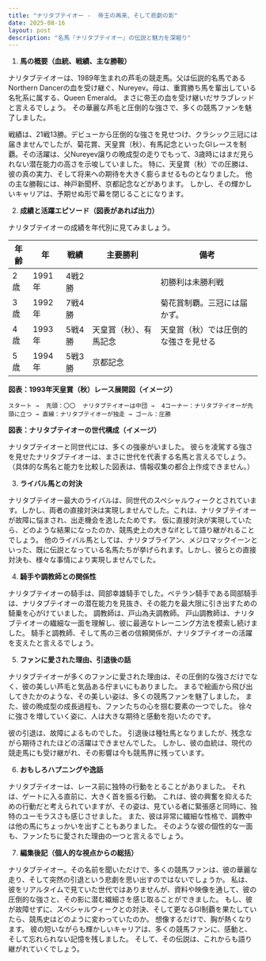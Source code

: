 ```yaml
---
title: "ナリタブテイオー -  帝王の再来、そして悲劇の影"
date: 2025-08-16
layout: post
description: "名馬『ナリタブテイオー』の伝説と魅力を深堀り"
---
```


1. **馬の概要（血統、戦績、主な勝鞍）**

ナリタブテイオーは、1989年生まれの芦毛の競走馬。父は伝説的名馬であるNorthern Dancerの血を受け継ぐ、Nureyev。母は、重賞勝ち馬を輩出している名牝系に属する、Queen Emerald。  まさに帝王の血を受け継いだサラブレッドと言えるでしょう。  その華麗な芦毛と圧倒的な強さで、多くの競馬ファンを魅了しました。

戦績は、21戦13勝。デビューから圧倒的な強さを見せつけ、クラシック三冠には届きませんでしたが、菊花賞、天皇賞（秋）、有馬記念といったGIレースを制覇。その活躍は、父Nureyev譲りの晩成型の走りでもって、3歳時にはまだ見られない潜在能力の高さを示唆していました。  特に、天皇賞（秋）での圧勝は、彼の真の実力、そして将来への期待を大きく膨らませるものとなりました。 他の主な勝鞍には、神戸新聞杯、京都記念などがあります。  しかし、その輝かしいキャリアは、予期せぬ形で幕を閉じることになります。


2. **成績と活躍エピソード（図表があれば出力）**

ナリタブテイオーの成績を年代別に見てみましょう。

| 年齢 | 年 | 戦績 | 主要勝利 | 備考 |
|---|---|---|---|---|
| 2歳 | 1991年 | 4戦2勝 |  | 初勝利は未勝利戦 |
| 3歳 | 1992年 | 7戦4勝 |  | 菊花賞制覇。三冠には届かず。 |
| 4歳 | 1993年 | 5戦4勝 | 天皇賞（秋）、有馬記念 | 天皇賞（秋）では圧倒的な強さを見せる |
| 5歳 | 1994年 | 5戦3勝 | 京都記念 |  |


**図表：1993年天皇賞（秋）レース展開図（イメージ）**

```
スタート →  先頭：〇〇  ナリタブテイオーは中団 →  4コーナー：ナリタブテイオーが先頭に立つ → 直線：ナリタブテイオーが独走 → ゴール：圧勝
```

**図表：ナリタブテイオーの世代構成（イメージ）**

ナリタブテイオーと同世代には、多くの強豪がいました。  彼らを凌駕する強さを見せたナリタブテイオーは、まさに世代を代表する名馬と言えるでしょう。  （具体的な馬名と能力を比較した図表は、情報収集の都合上作成できません。）


3. **ライバル馬との対決**

ナリタブテイオー最大のライバルは、同世代のスペシャルウィークとされています。しかし、両者の直接対決は実現しませんでした。これは、ナリタブテイオーが故障に悩まされ、出走機会を逸したためです。  仮に直接対決が実現していたら、どのような結果になったのか、競馬史上の大きなifとして語り継がれることでしょう。  他のライバル馬としては、ナリタブライアン、メジロマックイーンといった、既に伝説となっている名馬たちが挙げられます。しかし、彼らとの直接対決も、様々な事情により実現しませんでした。


4. **騎手や調教師との関係性**

ナリタブテイオーの騎手は、岡部幸雄騎手でした。ベテラン騎手である岡部騎手は、ナリタブテイオーの潜在能力を見抜き、その能力を最大限に引き出すための騎乗を心がけていました。  調教師は、戸山為夫調教師。  戸山調教師は、ナリタブテイオーの繊細な一面を理解し、彼に最適なトレーニング方法を模索し続けました。  騎手と調教師、そして馬の三者の信頼関係が、ナリタブテイオーの活躍を支えたと言えるでしょう。


5. **ファンに愛された理由、引退後の話**

ナリタブテイオーが多くのファンに愛された理由は、その圧倒的な強さだけでなく、彼の美しい芦毛と気品ある佇まいにもありました。  まるで絵画から飛び出してきたかのような、その美しい姿は、多くの競馬ファンを魅了しました。  また、彼の晩成型の成長過程も、ファンたちの心を掴む要素の一つでした。  徐々に強さを増していく姿に、人は大きな期待と感動を抱いたのです。

彼の引退は、故障によるものでした。  引退後は種牡馬となりましたが、残念ながら期待されたほどの活躍はできませんでした。 しかし、彼の血統は、現代の競走馬にも受け継がれ、その影響は今も競馬界に残っています。


6. **おもしろハプニングや逸話**

ナリタブテイオーは、レース前に独特の行動をとることがありました。  それは、ゲートに入る直前に、大きく首を振る行動。  これは、彼の興奮を抑えるための行動だと考えられていますが、その姿は、見ている者に緊張感と同時に、独特のユーモラスさも感じさせました。  また、彼は非常に繊細な性格で、調教中は他の馬にちょっかいを出すこともありました。  そのような彼の個性的な一面も、ファンたちに愛された理由の一つと言えるでしょう。


7. **編集後記（個人的な視点からの総括）**

ナリタブテイオー。その名前を聞いただけで、多くの競馬ファンは、彼の華麗な走り、そして突然の引退という悲劇を思い出すのではないでしょうか。  私は、彼をリアルタイムで見ていた世代ではありませんが、資料や映像を通して、彼の圧倒的な強さと、その影に潜む繊細さを感じ取ることができました。  もし、彼が故障せずに、スペシャルウィークとの対決、そして更なるGI制覇を果たしていたら、競馬史はどのように変わっていたのか。  想像するだけで、胸が熱くなります。  彼の短いながらも輝かしいキャリアは、多くの競馬ファンに、感動と、そして忘れられない記憶を残しました。  そして、その伝説は、これからも語り継がれていくでしょう。
